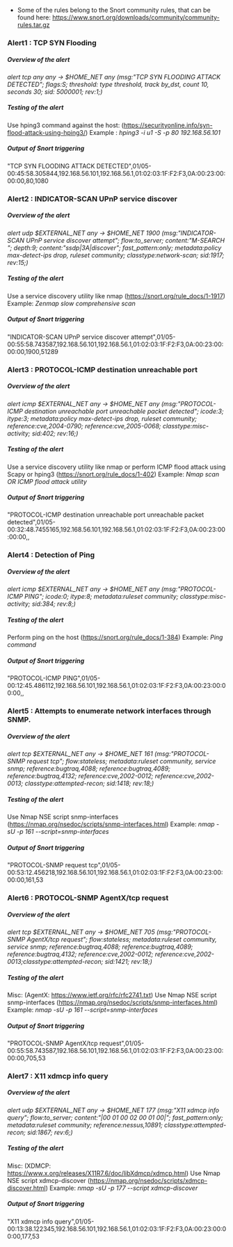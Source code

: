 - Some of the rules belong to the Snort community rules, that can be found here: https://www.snort.org/downloads/community/community-rules.tar.gz

### Alert1 : TCP SYN Flooding 
##### Overview of the alert
*alert tcp any any -> $HOME_NET any (msg:"TCP SYN FLOODING ATTACK DETECTED"; flags:S; threshold: type threshold, track by_dst, count 10, seconds 30; sid: 5000001; rev:1;)*

##### Testing of the alert
Use hping3 command against the host: (https://securityonline.info/syn-flood-attack-using-hping3/)
Example : *hping3 -i u1 -S -p 80 192.168.56.101*

##### Output of Snort triggering
"TCP SYN FLOODING ATTACK DETECTED",01/05-00:45:58.305844,192.168.56.101,192.168.56.1,01:02:03:1F:F2:F3,0A:00:23:00:00:00,80,1080


### Alert2 : INDICATOR-SCAN UPnP service discover
##### Overview of the alert
*alert udp $EXTERNAL_NET any -> $HOME_NET 1900 (msg:"INDICATOR-SCAN UPnP service discover attempt"; flow:to_server; content:"M-SEARCH "; depth:9; content:"ssdp|3A|discover"; fast_pattern:only; metadata:policy max-detect-ips drop, ruleset community; classtype:network-scan; sid:1917; rev:15;)*

##### Testing of the alert
Use a service discovery utility like nmap (https://snort.org/rule_docs/1-1917)
Example: *Zenmap slow comprehensive scan*

##### Output of Snort triggering
"INDICATOR-SCAN UPnP service discover attempt",01/05-00:55:58.743587,192.168.56.101,192.168.56.1,01:02:03:1F:F2:F3,0A:00:23:00:00:00,1900,51289


### Alert3 : PROTOCOL-ICMP destination unreachable port
##### Overview of the alert
*alert icmp $EXTERNAL_NET any -> $HOME_NET any (msg:"PROTOCOL-ICMP destination unreachable port unreachable packet detected"; icode:3; itype:3; metadata:policy max-detect-ips drop, ruleset community; reference:cve,2004-0790; reference:cve,2005-0068; classtype:misc-activity; sid:402; rev:16;)*

##### Testing of the alert
Use a service discovery utility like nmap or perform ICMP flood attack using Scapy or hping3 (https://snort.org/rule_docs/1-402)
Example: *Nmap scan OR ICMP flood attack utility*

##### Output of Snort triggering
"PROTOCOL-ICMP destination unreachable port unreachable packet detected",01/05-00:32:48.7455165,192.168.56.101,192.168.56.1,01:02:03:1F:F2:F3,0A:00:23:00:00:00,,


### Alert4 : Detection of Ping
##### Overview of the alert
*alert icmp $EXTERNAL_NET any -> $HOME_NET any (msg:"PROTOCOL-ICMP PING"; icode:0; itype:8; metadata:ruleset community; classtype:misc-activity; sid:384; rev:8;)*

##### Testing of the alert
Perform ping on the host (https://snort.org/rule_docs/1-384)
Example: *Ping command*

##### Output of Snort triggering
"PROTOCOL-ICMP PING",01/05-00:12:45.486112,192.168.56.101,192.168.56.1,01:02:03:1F:F2:F3,0A:00:23:00:00:00,,


### Alert5 : Attempts to enumerate network interfaces through SNMP.
##### Overview of the alert
*alert tcp $EXTERNAL_NET any -> $HOME_NET 161 (msg:"PROTOCOL-SNMP request tcp"; flow:stateless; metadata:ruleset community, service snmp; reference:bugtraq,4088; reference:bugtraq,4089; reference:bugtraq,4132; reference:cve,2002-0012; reference:cve,2002-0013; classtype:attempted-recon; sid:1418; rev:18;)*

##### Testing of the alert
Use Nmap NSE script snmp-interfaces (https://nmap.org/nsedoc/scripts/snmp-interfaces.html)
Example: *nmap -sU -p 161 --script=snmp-interfaces <target>*

##### Output of Snort triggering
"PROTOCOL-SNMP request tcp",01/05-00:53:12.456218,192.168.56.101,192.168.56.1,01:02:03:1F:F2:F3,0A:00:23:00:00:00,161,53


### Alert6 : PROTOCOL-SNMP AgentX/tcp request
##### Overview of the alert
*alert tcp $EXTERNAL_NET any -> $HOME_NET 705 (msg:"PROTOCOL-SNMP AgentX/tcp request"; flow:stateless; metadata:ruleset community, service snmp; reference:bugtraq,4088; reference:bugtraq,4089; reference:bugtraq,4132; reference:cve,2002-0012; reference:cve,2002-0013;classtype:attempted-recon; sid:1421; rev:18;)*

##### Testing of the alert
Misc: (AgentX: https://www.ietf.org/rfc/rfc2741.txt)
Use Nmap NSE script snmp-interfaces (https://nmap.org/nsedoc/scripts/snmp-interfaces.html)
Example: *nmap -sU -p 161 --script=snmp-interfaces <target>*

##### Output of Snort triggering
"PROTOCOL-SNMP AgentX/tcp request",01/05-00:55:58.743587,192.168.56.101,192.168.56.1,01:02:03:1F:F2:F3,0A:00:23:00:00:00,705,53


### Alert7 : X11 xdmcp info query
##### Overview of the alert
*alert udp $EXTERNAL_NET any -> $HOME_NET 177 (msg:"X11 xdmcp info query"; flow:to_server; content:"|00 01 00 02 00 01 00|"; fast_pattern:only; metadata:ruleset community; reference:nessus,10891; classtype:attempted-recon; sid:1867; rev:6;)*

##### Testing of the alert
Misc: (XDMCP: https://www.x.org/releases/X11R7.6/doc/libXdmcp/xdmcp.html)
Use Nmap NSE script xdmcp-discover (https://nmap.org/nsedoc/scripts/xdmcp-discover.html)
Example: *nmap -sU -p 177 --script xdmcp-discover <ip>*

##### Output of Snort triggering
"X11 xdmcp info query",01/05-00:13:38.122345,192.168.56.101,192.168.56.1,01:02:03:1F:F2:F3,0A:00:23:00:00:00,177,53


